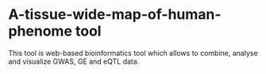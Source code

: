 # A-tissue-wide-map-of-human-phenome tool

This tool is web-based bioinformatics tool which allows to combine, analyse and visualize GWAS, GE and eQTL data.
